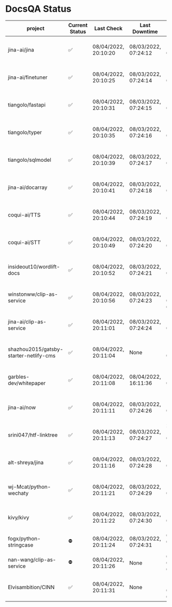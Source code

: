 # DocsQA Status

|               project                |Current Status|     Last Check     |   Last Downtime    |              % Uptime              |
|--------------------------------------|--------------|--------------------|--------------------|------------------------------------|
|jina-ai/jina                          |✅            |08/04/2022, 20:10:20|08/03/2022, 07:24:12|188.995 (since 07/29/2022, 16:38:18)|
|jina-ai/finetuner                     |✅            |08/04/2022, 20:10:25|08/03/2022, 07:24:14|188.999 (since 07/29/2022, 16:38:18)|
|tiangolo/fastapi                      |✅            |08/04/2022, 20:10:31|08/03/2022, 07:24:15|188.997 (since 07/29/2022, 16:38:18)|
|tiangolo/typer                        |✅            |08/04/2022, 20:10:35|08/03/2022, 07:24:16|188.985 (since 07/29/2022, 16:38:18)|
|tiangolo/sqlmodel                     |✅            |08/04/2022, 20:10:39|08/03/2022, 07:24:17|188.980 (since 07/29/2022, 16:38:18)|
|jina-ai/docarray                      |✅            |08/04/2022, 20:10:41|08/03/2022, 07:24:18|188.981 (since 07/29/2022, 16:38:18)|
|coqui-ai/TTS                          |✅            |08/04/2022, 20:10:44|08/03/2022, 07:24:19|188.961 (since 07/29/2022, 16:38:18)|
|coqui-ai/STT                          |✅            |08/04/2022, 20:10:49|08/03/2022, 07:24:20|188.957 (since 07/29/2022, 16:38:18)|
|insideout10/wordlift-docs             |✅            |08/04/2022, 20:10:52|08/03/2022, 07:24:21|188.945 (since 07/29/2022, 16:38:18)|
|winstonww/clip-as-service             |✅            |08/04/2022, 20:10:56|08/03/2022, 07:24:23|118.010 (since 08/01/2022, 02:40:51)|
|jina-ai/clip-as-service               |✅            |08/04/2022, 20:11:01|08/03/2022, 07:24:24|188.929 (since 07/29/2022, 16:38:18)|
|shazhou2015/gatsby-starter-netlify-cms|✅            |08/04/2022, 20:11:04|None                |100.000 (since 08/03/2022, 10:30:18)|
|garbles-dev/whitepaper                |✅            |08/04/2022, 20:11:08|08/04/2022, 16:11:36|160.517 (since 07/29/2022, 16:38:18)|
|jina-ai/now                           |✅            |08/04/2022, 20:11:11|08/03/2022, 07:24:26|188.898 (since 07/29/2022, 16:38:18)|
|srini047/htf-linktree                 |✅            |08/04/2022, 20:11:13|08/03/2022, 07:24:27|285.995 (since 07/31/2022, 18:29:28)|
|alt-shreya/jina                       |✅            |08/04/2022, 20:11:16|08/03/2022, 07:24:28|188.887 (since 07/29/2022, 16:38:18)|
|wj-Mcat/python-wechaty                |✅            |08/04/2022, 20:11:21|08/03/2022, 07:24:29|188.868 (since 07/29/2022, 16:38:18)|
|kivy/kivy                             |✅            |08/04/2022, 20:11:22|08/03/2022, 07:24:30|188.869 (since 07/29/2022, 16:38:18)|
|fogx/python-stringcase                |⛔️           |08/04/2022, 20:11:24|08/03/2022, 07:24:31|0.000 (since 08/01/2022, 12:54:44)  |
|nan-wang/clip-as-service              |⛔️           |08/04/2022, 20:11:26|None                |0.000 (since 08/04/2022, 05:17:56)  |
|Elvisambition/CINN                    |✅            |08/04/2022, 20:11:31|None                |100.000 (since 08/04/2022, 07:09:50)|
